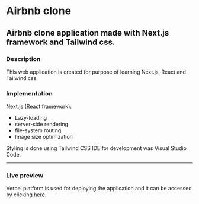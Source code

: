 # Airbnb clone

Airbnb clone application made with Next.js framework and Tailwind css.
------

### Description

This web application is created for purpose of learning Next.js, React and Tailwind css.

### Implementation

Next.js (React framework):
- Lazy-loading
- server-side rendering
- file-system routing
- Image size optimization

Styling is done using Tailwind CSS
IDE for development was Visual Studio Code.

------
### Live preview

Vercel platform is used for deploying the application and it can be accessed by clicking [here](https://airbnb-clone-4d2sk15tj-milenapetrovic.vercel.app/).

